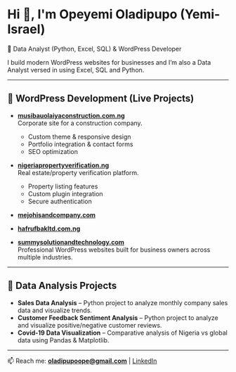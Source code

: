 # Hi 👋, I'm Opeyemi Oladipupo (Yemi-Israel)

🚀 Data Analyst (Python, Excel, SQL) & WordPress Developer  

I build modern WordPress websites for businesses and I’m also a Data Analyst versed in using Excel, SQL and Python.

---

## 🔹 WordPress Development (Live Projects)

- **[musibauolaiyaconstruction.com.ng](https://musibauolaiyaconstruction.com.ng)**  
  Corporate site for a construction company.  
  - Custom theme & responsive design  
  - Portfolio integration & contact forms  
  - SEO optimization  

- **[nigeriapropertyverification.ng](https://nigeriapropertyverification.ng)**  
  Real estate/property verification platform.  
  - Property listing features  
  - Custom plugin integration  
  - Secure authentication  

- **[mejohisandcompany.com](https://mejohisandcompany.com)**  
- **[hafrufbakltd.com.ng](https://hafrufbakltd.com.ng)**  
- **[summysolutionandtechnology.com](https://summysolutionandtechnology.com)**  
  Professional WordPress websites built for business owners across multiple industries.  

---

## 🔹 Data Analysis Projects 

- **Sales Data Analysis** – Python project to analyze monthly company sales data and visualize trends.  
- **Customer Feedback Sentiment Analysis** – Python project to analyze and visualize positive/negative customer reviews.  
- **Covid-19 Data Visualization** – Comparative analysis of Nigeria vs global data using Pandas & Matplotlib.  

---

📫 Reach me: **oladipupoope@gmail.com** | [LinkedIn](https://www.linkedin.com/in/opeyemi-oladipupo-2a40bb222/)  
